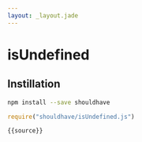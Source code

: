 ```yaml
---
layout: _layout.jade
---
```


# isUndefined

## Instillation

```sh
npm install --save shouldhave
```

```js
require("shouldhave/isUndefined.js")
```

```js
{{source}}
```